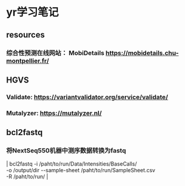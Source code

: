 # yr学习笔记
## resources
### 综合性预测在线网站： MobiDetails   https://mobidetails.chu-montpellier.fr/
## HGVS
### Validate: https://variantvalidator.org/service/validate/
### Mutalyzer: https://mutalyzer.nl/

## bcl2fastq
### 将NextSeq550机器中测序数据转换为fastq
| bcl2fastq  -i /paht/to/run/Data/Intensities/BaseCalls/ \
       -o /output/dir --sample-sheet /paht/to/run/SampleSheet.csv \
       -R /paht/to/run/
| 
